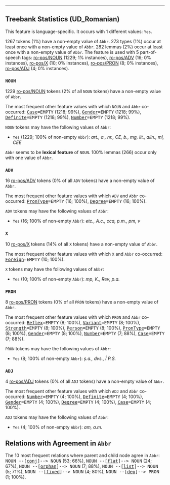 

--------------------------------------------------------------------------------

## Treebank Statistics (UD_Romanian)

This feature is language-specific.
It occurs with 1 different values: `Yes`.

1267 tokens (1%) have a non-empty value of `Abbr`.
273 types (1%) occur at least once with a non-empty value of `Abbr`.
282 lemmas (2%) occur at least once with a non-empty value of `Abbr`.
The feature is used with 5 part-of-speech tags: [ro-pos/NOUN]() (1229; 1% instances), [ro-pos/ADV]() (16; 0% instances), [ro-pos/X]() (10; 0% instances), [ro-pos/PRON]() (8; 0% instances), [ro-pos/ADJ]() (4; 0% instances).

### `NOUN`

1229 [ro-pos/NOUN]() tokens (2% of all `NOUN` tokens) have a non-empty value of `Abbr`.

The most frequent other feature values with which `NOUN` and `Abbr` co-occurred: <tt><a href="Case.html">Case</a>=EMPTY</tt> (1218; 99%), <tt><a href="Gender.html">Gender</a>=EMPTY</tt> (1218; 99%), <tt><a href="Definite.html">Definite</a>=EMPTY</tt> (1218; 99%), <tt><a href="Number.html">Number</a>=EMPTY</tt> (1218; 99%).

`NOUN` tokens may have the following values of `Abbr`:

* `Yes` (1229; 100% of non-empty `Abbr`): <em>art., a., nr., CE, b., mg, lit., alin., ml, CEE</em>

`Abbr` seems to be **lexical feature** of `NOUN`. 100% lemmas (266) occur only with one value of `Abbr`.

### `ADV`

16 [ro-pos/ADV]() tokens (0% of all `ADV` tokens) have a non-empty value of `Abbr`.

The most frequent other feature values with which `ADV` and `Abbr` co-occurred: <tt><a href="PronType.html">PronType</a>=EMPTY</tt> (16; 100%), <tt><a href="Degree.html">Degree</a>=EMPTY</tt> (16; 100%).

`ADV` tokens may have the following values of `Abbr`:

* `Yes` (16; 100% of non-empty `Abbr`): <em>etc., A.c., cca, p.m., pm, v</em>

### `X`

10 [ro-pos/X]() tokens (14% of all `X` tokens) have a non-empty value of `Abbr`.

The most frequent other feature values with which `X` and `Abbr` co-occurred: <tt><a href="Foreign.html">Foreign</a>=EMPTY</tt> (10; 100%).

`X` tokens may have the following values of `Abbr`:

* `Yes` (10; 100% of non-empty `Abbr`): <em>mp, K., Rev, p.a.</em>

### `PRON`

8 [ro-pos/PRON]() tokens (0% of all `PRON` tokens) have a non-empty value of `Abbr`.

The most frequent other feature values with which `PRON` and `Abbr` co-occurred: <tt><a href="Reflex.html">Reflex</a>=EMPTY</tt> (8; 100%), <tt><a href="Variant.html">Variant</a>=EMPTY</tt> (8; 100%), <tt><a href="Strength.html">Strength</a>=EMPTY</tt> (8; 100%), <tt><a href="Person.html">Person</a>=EMPTY</tt> (8; 100%), <tt><a href="PronType.html">PronType</a>=EMPTY</tt> (8; 100%), <tt><a href="Gender.html">Gender</a>=EMPTY</tt> (8; 100%), <tt><a href="Number.html">Number</a>=EMPTY</tt> (7; 88%), <tt><a href="Case.html">Case</a>=EMPTY</tt> (7; 88%).

`PRON` tokens may have the following values of `Abbr`:

* `Yes` (8; 100% of non-empty `Abbr`): <em>ș.a., dvs., Î.P.S.</em>

### `ADJ`

4 [ro-pos/ADJ]() tokens (0% of all `ADJ` tokens) have a non-empty value of `Abbr`.

The most frequent other feature values with which `ADJ` and `Abbr` co-occurred: <tt><a href="Number.html">Number</a>=EMPTY</tt> (4; 100%), <tt><a href="Definite.html">Definite</a>=EMPTY</tt> (4; 100%), <tt><a href="Gender.html">Gender</a>=EMPTY</tt> (4; 100%), <tt><a href="Degree.html">Degree</a>=EMPTY</tt> (4; 100%), <tt><a href="Case.html">Case</a>=EMPTY</tt> (4; 100%).

`ADJ` tokens may have the following values of `Abbr`:

* `Yes` (4; 100% of non-empty `Abbr`): <em>am, a.m.</em>

## Relations with Agreement in `Abbr`

The 10 most frequent relations where parent and child node agree in `Abbr`:
<tt>NOUN --[<a href="../dep/conj.html">conj</a>]--> NOUN</tt> (53; 66%),
<tt>NOUN --[<a href="../dep/flat.html">flat</a>]--> NOUN</tt> (24; 67%),
<tt>NOUN --[<a href="../dep/orphan.html">orphan</a>]--> NOUN</tt> (7; 88%),
<tt>NOUN --[<a href="../dep/list.html">list</a>]--> NOUN</tt> (5; 71%),
<tt>NOUN --[<a href="../dep/fixed.html">fixed</a>]--> NOUN</tt> (4; 80%),
<tt>NOUN --[<a href="../dep/dep.html">dep</a>]--> PRON</tt> (1; 100%).

